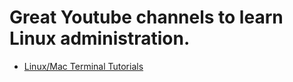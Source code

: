 # Great Youtube channels to learn Linux administration.
* [Linux/Mac Terminal Tutorials ](https://www.youtube.com/playlist?list=PL-osiE80TeTvGhHkpvfmKWOiIPF8UVy6c)
